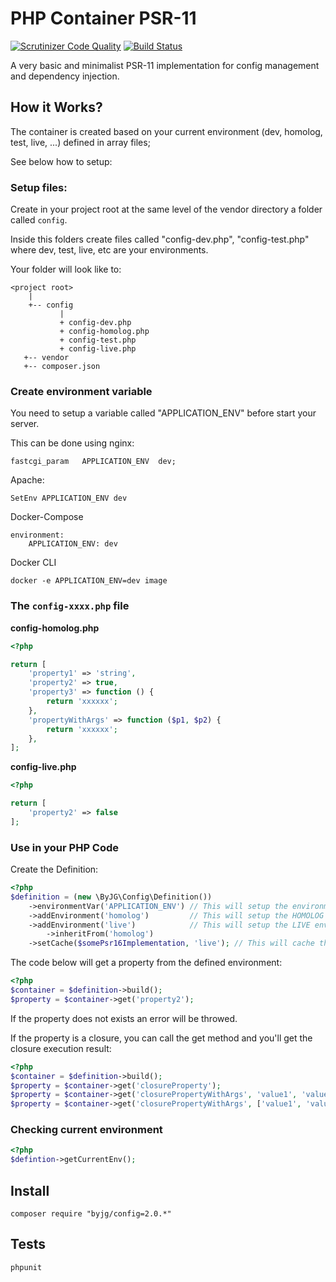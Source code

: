 # PHP Container PSR-11

[![Scrutinizer Code Quality](https://scrutinizer-ci.com/g/byjg/config/badges/quality-score.png?b=master)](https://scrutinizer-ci.com/g/byjg/config/?branch=master)
[![Build Status](https://travis-ci.org/byjg/config.svg?branch=master)](https://travis-ci.org/byjg/config)

A very basic and minimalist PSR-11 implementation for config management and dependency injection.

## How it Works?

The container is created based on your current environment (dev, homolog, test, live, ...) defined in array files;

See below how to setup:

### Setup files:

Create in your project root at the same level of the vendor directory a folder called `config`. 

Inside this folders create files called "config-dev.php", "config-test.php" where dev, test, live, etc
are your environments. 

Your folder will look like to:

```
<project root>
    |
    +-- config
           |
           + config-dev.php
           + config-homolog.php
           + config-test.php
           + config-live.php
   +-- vendor
   +-- composer.json
```

### Create environment variable

You need to setup a variable called "APPLICATION_ENV" before start your server. 

This can be done using nginx:

```
fastcgi_param   APPLICATION_ENV  dev;
```

Apache:

```
SetEnv APPLICATION_ENV dev
```

Docker-Compose

```
environment:
    APPLICATION_ENV: dev
```

Docker CLI

```
docker -e APPLICATION_ENV=dev image
```

### The `config-xxxx.php` file

**config-homolog.php**
```php
<?php

return [
    'property1' => 'string',
    'property2' => true,
    'property3' => function () {
        return 'xxxxxx';
    },
    'propertyWithArgs' => function ($p1, $p2) {
        return 'xxxxxx';
    },
];
```

**config-live.php**
```php
<?php

return [
    'property2' => false
];
```

### Use in your PHP Code

Create the Definition:

```php
<?php
$definition = (new \ByJG\Config\Definition())
    ->environmentVar('APPLICATION_ENV') // This will setup the environment var to 'APPLICATION_ENV' (default)
    ->addEnvironment('homolog')         // This will setup the HOMOLOG environment
    ->addEnvironment('live')            // This will setup the LIVE environenment inherited HOMOLOG
        ->inheritFrom('homolog')
    ->setCache($somePsr16Implementation, 'live'); // This will cache the result only to live Environment;
```

The code below will get a property from the defined environment:

```php
<?php
$container = $definition->build();
$property = $container->get('property2');
```

If the property does not exists an error will be throwed.


If the property is a closure, you can call the get method and you'll get the closure execution result:

```php
<?php
$container = $definition->build();
$property = $container->get('closureProperty');
$property = $container->get('closurePropertyWithArgs', 'value1', 'value2');
$property = $container->get('closurePropertyWithArgs', ['value1', 'value2']);
```

### Checking current environment

```php
<?php
$defintion->getCurrentEnv();
```

## Install

```
composer require "byjg/config=2.0.*"
```

## Tests

```
phpunit
```

